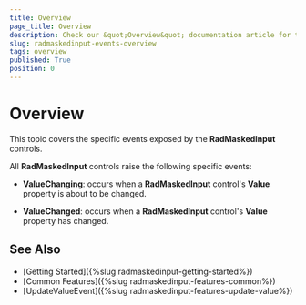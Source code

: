 ```yaml
---
title: Overview
page_title: Overview
description: Check our &quot;Overview&quot; documentation article for the RadMaskedInput WPF control.
slug: radmaskedinput-events-overview
tags: overview
published: True
position: 0
---
```


# Overview

This topic covers the specific events exposed by the __RadMaskedInput__ controls.

All __RadMaskedInput__ controls raise the following specific events:

* __ValueChanging__: occurs when a __RadMaskedInput__ control's __Value__ property is about to be changed.

* __ValueChanged__: occurs when a __RadMaskedInput__ control's __Value__ property has changed.

## See Also
 * [Getting Started]({%slug radmaskedinput-getting-started%})
 * [Common Features]({%slug radmaskedinput-features-common%})
 * [UpdateValueEvent]({%slug radmaskedinput-features-update-value%})